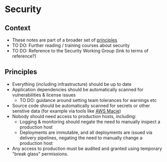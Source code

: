# Security

## Context

* These notes are part of a broader set of [principles](../principles.md)
* TO DO: Further reading / training courses about security
* TO DO: Reference to the Security Working Group (link to terms of reference?)

## Principles

* Everything (including infrastructure) should be up to date
* Application dependencies should be automatically scanned for vulnerabilities & license issues
    * TO DO: guidance around setting team tolerances for warnings etc
* Source code should be automatically scanned for secrets or other senstive data (for example via tools like [AWS Macie](https://aws.amazon.com/macie/))
* Nobody should need access to production hosts, including:
    * Logging & monitoring should negate the need to manually inspect a production host
    * Deployments are immutable, and all deployments are issued via delivery pipelines, negating the need to manually change a production host
* Any access to production must be audited and granted using temporary "break glass" permissions.
